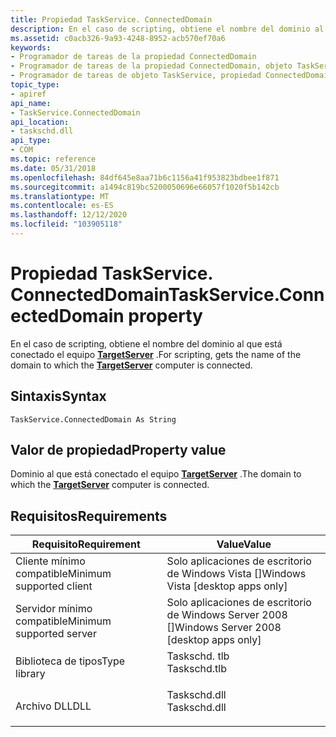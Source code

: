 ```yaml
---
title: Propiedad TaskService. ConnectedDomain
description: En el caso de scripting, obtiene el nombre del dominio al que está conectado el equipo TargetServer.
ms.assetid: c0acb326-9a93-4248-8952-acb570ef70a6
keywords:
- Programador de tareas de la propiedad ConnectedDomain
- Programador de tareas de la propiedad ConnectedDomain, objeto TaskService
- Programador de tareas de objeto TaskService, propiedad ConnectedDomain
topic_type:
- apiref
api_name:
- TaskService.ConnectedDomain
api_location:
- taskschd.dll
api_type:
- COM
ms.topic: reference
ms.date: 05/31/2018
ms.openlocfilehash: 84df645e8aa71b6c1156a41f953823bdbee1f871
ms.sourcegitcommit: a1494c819bc5200050696e66057f1020f5b142cb
ms.translationtype: MT
ms.contentlocale: es-ES
ms.lasthandoff: 12/12/2020
ms.locfileid: "103905118"
---
```

# <a name="taskserviceconnecteddomain-property"></a><span data-ttu-id="adce5-106">Propiedad TaskService. ConnectedDomain</span><span class="sxs-lookup"><span data-stu-id="adce5-106">TaskService.ConnectedDomain property</span></span>

<span data-ttu-id="adce5-107">En el caso de scripting, obtiene el nombre del dominio al que está conectado el equipo [**TargetServer**](taskservice-targetserver.md) .</span><span class="sxs-lookup"><span data-stu-id="adce5-107">For scripting, gets the name of the domain to which the [**TargetServer**](taskservice-targetserver.md) computer is connected.</span></span>

## <a name="syntax"></a><span data-ttu-id="adce5-108">Sintaxis</span><span class="sxs-lookup"><span data-stu-id="adce5-108">Syntax</span></span>


```VB
TaskService.ConnectedDomain As String
```



## <a name="property-value"></a><span data-ttu-id="adce5-109">Valor de propiedad</span><span class="sxs-lookup"><span data-stu-id="adce5-109">Property value</span></span>

<span data-ttu-id="adce5-110">Dominio al que está conectado el equipo [**TargetServer**](taskservice-targetserver.md) .</span><span class="sxs-lookup"><span data-stu-id="adce5-110">The domain to which the [**TargetServer**](taskservice-targetserver.md) computer is connected.</span></span>

## <a name="requirements"></a><span data-ttu-id="adce5-111">Requisitos</span><span class="sxs-lookup"><span data-stu-id="adce5-111">Requirements</span></span>



| <span data-ttu-id="adce5-112">Requisito</span><span class="sxs-lookup"><span data-stu-id="adce5-112">Requirement</span></span> | <span data-ttu-id="adce5-113">Value</span><span class="sxs-lookup"><span data-stu-id="adce5-113">Value</span></span> |
|-------------------------------------|-----------------------------------------------------------------------------------------|
| <span data-ttu-id="adce5-114">Cliente mínimo compatible</span><span class="sxs-lookup"><span data-stu-id="adce5-114">Minimum supported client</span></span><br/> | <span data-ttu-id="adce5-115">Solo aplicaciones de escritorio de Windows Vista \[\]</span><span class="sxs-lookup"><span data-stu-id="adce5-115">Windows Vista \[desktop apps only\]</span></span><br/>                                          |
| <span data-ttu-id="adce5-116">Servidor mínimo compatible</span><span class="sxs-lookup"><span data-stu-id="adce5-116">Minimum supported server</span></span><br/> | <span data-ttu-id="adce5-117">Solo aplicaciones de escritorio de Windows Server 2008 \[\]</span><span class="sxs-lookup"><span data-stu-id="adce5-117">Windows Server 2008 \[desktop apps only\]</span></span><br/>                                    |
| <span data-ttu-id="adce5-118">Biblioteca de tipos</span><span class="sxs-lookup"><span data-stu-id="adce5-118">Type library</span></span><br/>             | <dl> <span data-ttu-id="adce5-119"><dt>Taskschd. tlb</dt></span><span class="sxs-lookup"><span data-stu-id="adce5-119"><dt>Taskschd.tlb</dt></span></span> </dl> |
| <span data-ttu-id="adce5-120">Archivo DLL</span><span class="sxs-lookup"><span data-stu-id="adce5-120">DLL</span></span><br/>                      | <dl> <span data-ttu-id="adce5-121"><dt>Taskschd.dll</dt></span><span class="sxs-lookup"><span data-stu-id="adce5-121"><dt>Taskschd.dll</dt></span></span> </dl> |



 

 





